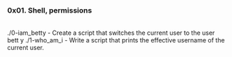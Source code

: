 <h3> 0x01. Shell, permissions</h3><br>
./0-iam_betty - Create a script that switches the current user to the user bett
y
./1-who_am_i - Write a script that prints the effective username of the current user.
